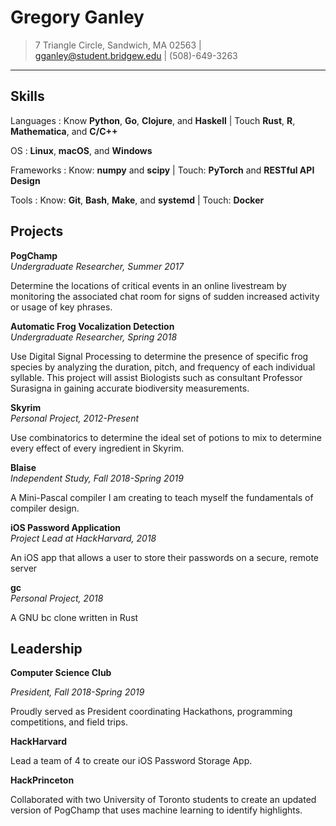 # Gregory Ganley

> 7 Triangle Circle, Sandwich, MA 02563 | gganley@student.bridgew.edu | (508)-649-3263

---

## Skills 

Languages
:   Know **Python**, **Go**, **Clojure**, and **Haskell** | Touch **Rust**, **R**, **Mathematica**, and **C/C\+\+**

OS
:   **Linux**, **macOS**, and **Windows**

Frameworks
:  Know: **numpy** and **scipy** | Touch: **PyTorch** and **RESTful API Design**

Tools
:   Know: **Git**, **Bash**, **Make**, and **systemd** | Touch: **Docker**

## Projects

**PogChamp**  
*Undergraduate Researcher, Summer 2017*

Determine the locations of critical events in an online livestream by monitoring the associated chat room for signs of sudden increased activity or usage of key phrases.

**Automatic Frog Vocalization Detection**  
*Undergraduate Researcher, Spring 2018*

Use Digital Signal Processing to determine the presence of specific frog species by analyzing the duration, pitch, and frequency of each individual syllable. This project will assist Biologists such as consultant Professor Surasigna in gaining accurate biodiversity measurements.

**Skyrim**  
*Personal Project, 2012-Present*

Use combinatorics to determine the ideal set of potions to mix to determine every effect of every ingredient in Skyrim.

**Blaise**  
*Independent Study, Fall 2018-Spring 2019*

A Mini-Pascal compiler I am creating to teach myself the fundamentals of compiler design.

<!-- **Built my own computer**  -->

<!-- Playing games all my life, building your own computer at 15 allowed me to have a programming and gaming machine that I use to this day. -->

<!-- **Checker Application**  -->

<!-- I built my own checkers application since I had never made a GUI application -->

**iOS Password Application**  
*Project Lead at HackHarvard, 2018*

An iOS app that allows a user to store their passwords on a secure, remote server

**gc**  
*Personal Project, 2018*

A GNU bc clone written in Rust

## Leadership

**Computer Science Club**  

*President, Fall 2018-Spring 2019*

Proudly served as President coordinating Hackathons, programming competitions, and field trips.

**HackHarvard** 

Lead a team of 4 to create our iOS Password Storage App.

**HackPrinceton** 

Collaborated with two University of Toronto students to create an updated version of PogChamp that uses machine learning to identify highlights.

